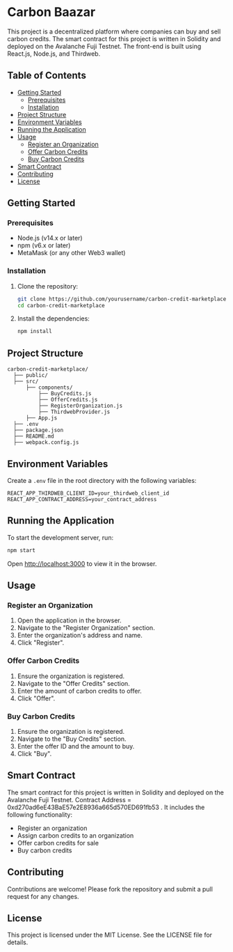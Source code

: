 
# Carbon Baazar

This project is a decentralized platform where companies can buy and sell carbon credits. The smart contract for this project is written in Solidity and deployed on the Avalanche Fuji Testnet. The front-end is built using React.js, Node.js, and Thirdweb.

## Table of Contents

- [Getting Started](#getting-started)
  - [Prerequisites](#prerequisites)
  - [Installation](#installation)
- [Project Structure](#project-structure)
- [Environment Variables](#environment-variables)
- [Running the Application](#running-the-application)
- [Usage](#usage)
  - [Register an Organization](#register-an-organization)
  - [Offer Carbon Credits](#offer-carbon-credits)
  - [Buy Carbon Credits](#buy-carbon-credits)
- [Smart Contract](#smart-contract)
- [Contributing](#contributing)
- [License](#license)

## Getting Started

### Prerequisites

- Node.js (v14.x or later)
- npm (v6.x or later)
- MetaMask (or any other Web3 wallet)

### Installation

1. Clone the repository:

   ```bash
   git clone https://github.com/yourusername/carbon-credit-marketplace.git
   cd carbon-credit-marketplace
   ```

2. Install the dependencies:

   ```bash
   npm install
   ```

## Project Structure

```
carbon-credit-marketplace/
  ├── public/
  ├── src/
      ├── components/
          ├── BuyCredits.js
          ├── OfferCredits.js
          ├── RegisterOrganization.js
          ├── ThirdwebProvider.js
      ├── App.js
  ├── .env
  ├── package.json
  ├── README.md
  ├── webpack.config.js
```

## Environment Variables

Create a `.env` file in the root directory with the following variables:

```
REACT_APP_THIRDWEB_CLIENT_ID=your_thirdweb_client_id
REACT_APP_CONTRACT_ADDRESS=your_contract_address
```

## Running the Application

To start the development server, run:

```bash
npm start
```

Open [http://localhost:3000](http://localhost:3000) to view it in the browser.

## Usage

### Register an Organization

1. Open the application in the browser.
2. Navigate to the "Register Organization" section.
3. Enter the organization's address and name.
4. Click "Register".

### Offer Carbon Credits

1. Ensure the organization is registered.
2. Navigate to the "Offer Credits" section.
3. Enter the amount of carbon credits to offer.
4. Click "Offer".

### Buy Carbon Credits

1. Ensure the organization is registered.
2. Navigate to the "Buy Credits" section.
3. Enter the offer ID and the amount to buy.
4. Click "Buy".

## Smart Contract

The smart contract for this project is written in Solidity and deployed on the Avalanche Fuji Testnet.
Contract Address = 0xd270ad6eE43BaE57e2E8936a665d570ED691fb53 .
It includes the following functionality:

- Register an organization
- Assign carbon credits to an organization
- Offer carbon credits for sale
- Buy carbon credits

## Contributing

Contributions are welcome! Please fork the repository and submit a pull request for any changes.

## License

This project is licensed under the MIT License. See the LICENSE file for details.
